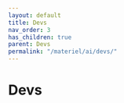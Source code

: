 ```yaml
---
layout: default
title: Devs
nav_order: 3
has_children: true
parent: Devs
permalink: "/materiel/ai/devs/"
---
```


# Devs
